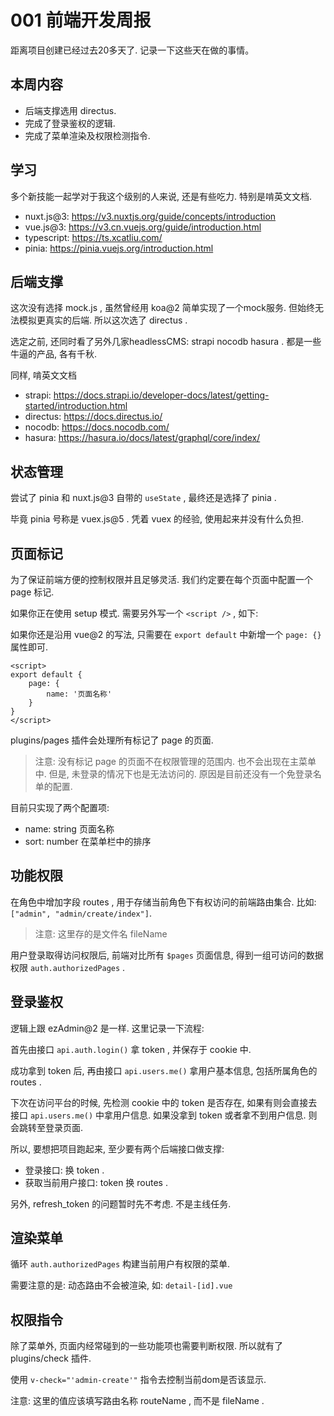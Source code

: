 # 001 前端开发周报

距离项目创建已经过去20多天了. 记录一下这些天在做的事情。

## 本周内容

* 后端支撑选用 directus.
* 完成了登录鉴权的逻辑.
* 完成了菜单渲染及权限检测指令.


## 学习

多个新技能一起学对于我这个级别的人来说, 还是有些吃力. 特别是啃英文文档.


* nuxt.js@3: https://v3.nuxtjs.org/guide/concepts/introduction
* vue.js@3: https://v3.cn.vuejs.org/guide/introduction.html
* typescript: https://ts.xcatliu.com/
* pinia: https://pinia.vuejs.org/introduction.html


## 后端支撑

这次没有选择 mock.js , 虽然曾经用 koa@2 简单实现了一个mock服务. 但始终无法模拟更真实的后端. 所以这次选了 directus .

选定之前, 还同时看了另外几家headlessCMS: strapi nocodb hasura . 都是一些牛逼的产品, 各有千秋.

同样, 啃英文文档

* strapi: https://docs.strapi.io/developer-docs/latest/getting-started/introduction.html
* directus: https://docs.directus.io/
* nocodb: https://docs.nocodb.com/
* hasura: https://hasura.io/docs/latest/graphql/core/index/


## 状态管理

尝试了 pinia 和 nuxt.js@3 自带的 `useState` , 最终还是选择了 pinia .

毕竟 pinia 号称是 vuex.js@5 . 凭着 vuex 的经验, 使用起来并没有什么负担.

## 页面标记


为了保证前端方便的控制权限并且足够灵活. 我们约定要在每个页面中配置一个 page 标记.

如果你正在使用 setup 模式. 需要另外写一个 `<script />` , 如下:

如果你还是沿用 vue@2 的写法, 只需要在 `export default` 中新增一个 `page: {}` 属性即可.

``` vue
<script>
export default {
	page: {
		name: '页面名称'
	}
}
</script>
```

plugins/pages 插件会处理所有标记了 page 的页面.
> 注意: 没有标记 page 的页面不在权限管理的范围内. 也不会出现在主菜单中. 但是, 未登录的情况下也是无法访问的. 原因是目前还没有一个免登录名单的配置.

目前只实现了两个配置项:
* name: string 页面名称
* sort: number 在菜单栏中的排序


## 功能权限

在角色中增加字段 routes , 用于存储当前角色下有权访问的前端路由集合. 比如: `["admin", "admin/create/index"]`.

> 注意: 这里存的是文件名 fileName

用户登录取得访问权限后, 前端对比所有 `$pages` 页面信息, 得到一组可访问的数据权限 `auth.authorizedPages` .


## 登录鉴权

逻辑上跟 ezAdmin@2 是一样. 这里记录一下流程:

首先由接口 `api.auth.login()` 拿 token , 并保存于 cookie 中.

成功拿到 token 后, 再由接口 `api.users.me()` 拿用户基本信息, 包括所属角色的 routes .

下次在访问平台的时候, 先检测 cookie 中的 token 是否存在, 如果有则会直接去接口 `api.users.me()` 中拿用户信息. 如果没拿到 token 或者拿不到用户信息. 则会跳转至登录页面.

所以, 要想把项目跑起来, 至少要有两个后端接口做支撑:

* 登录接口: 换 token .
* 获取当前用户接口: token 换 routes .

另外, refresh_token 的问题暂时先不考虑. 不是主线任务.


## 渲染菜单

循环 `auth.authorizedPages` 构建当前用户有权限的菜单.

需要注意的是: 动态路由不会被渲染, 如: `detail-[id].vue`


## 权限指令

除了菜单外, 页面内经常碰到的一些功能项也需要判断权限. 所以就有了 plugins/check 插件.

使用 `v-check="'admin-create'"` 指令去控制当前dom是否该显示.

注意: 这里的值应该填写路由名称 routeName , 而不是 fileName .
